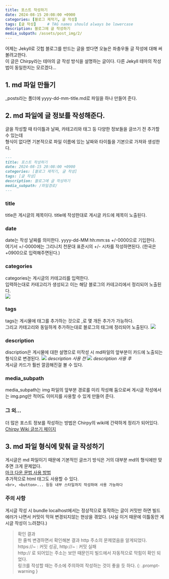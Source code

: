 ```yaml
---
title: 포스트 작성하기
date: 2024-08-15 20:08:00 +0900
categories: [블로그 제작기, 글 작성]
tags: [글 작성]     # TAG names should always be lowercase
description: 블로그에 글 작성하기
media_subpath: /assets/post_img/2/
---
```


어제는 Jekyll로 깃헙 블로그를 만드는 글을 썼다면 오늘은 좌충우돌 글 작성에 대해 써볼려고한다.   
이 글은 Chirpy라는 테마의 글 작성 방식을 설명하는 글이다. 다른 Jekyll 테마의 작성법이 동일한지는 모르겠다...   

## 1. md 파일 만들기
_posts라는 폴더에 yyyy-dd-mm-title.md로 파일을 하나 만들어 준다.    

## 2. md 파일에 글 정보를 작성해준다.
글을 작성할 때 타이틀과 날짜, 카테고리와 태그 등 다양한 정보들을 글쓰기 전 추가할 수 있는데   
형식이 없다면 기본적으로 파일 이름에 있는 날짜와 타이틀을 기본으로 가져와 생성한다.   
```markdown
---
title: 포스트 작성하기
date: 2024-08-15 20:08:00 +0900
categories: [블로그 제작기, 글 작성]
tags: [글 작성]
description: 블로그에 글 작성하기
media_subpath: /파일경로/
---
```
### title
title은 게시글의 제목이다. title에 작성한대로 게시글 카드에 제목이 노출된다.   
### date
date는 작성 날짜를 의미한다. yyyy-dd-MM hh:mm:ss +/-0000으로 기입한다.   
여기서 +/-0000에는 그리니치 천문대 표준시의 +/- 시차를 작성하면된다. (한국은 +0900으로 입력해주면된다.)   
### categories
categories는 게시글의 카테고리를 입력한다.   
입력하는대로 카테고리가 생성되고 이는 해당 블로그의 카테고리에서 정리되어 노출된다.   
![](img1.png)
### tags
tags는 게시물에 태그를 추가하는 것으로 ,로 몇 개든 추가가 가능하다.   
그리고 카테고리와 동일하게 추가하는대로 블로그의 태그에 정리되어 노출된다.
![](img2.png)
### description
discription은 게시물에 대한 설명으로 미작성 시 md파일의 앞부분이 카드에 노출되는 형식으로 변경된다.
![](img3_before.png)
_description 사용 전_
![](img3_after.png)
_description 사용 후_   
게시글 카드가 훨씬 깔끔해진걸 볼 수 있다.   
### media_subpath
media_subpath는 img 파일의 앞부분 경로를 미리 작성해 둠으로써 게시글 작성에서는 img.png만 적어도 이미지를 사용할 수 있게 만들어 준다.   
### 그 외...
더 많은 포스트 정보를 작성하는 방법은 Chirpy의 wiki에 간략하게 정리가 되어있다.
[Chirpy Wiki 글쓰기 페이지](https://chirpy.cotes.page/posts/write-a-new-post/)   

## 3. md 파일 형식에 맞춰 글 작성하기
게시글은 md 파일이기 때문에 기본적인 글쓰기 방식은 거의 대부분 md의 형식에만 맞추면 크게 문제없다.   
[마크 다운 문법 사용 방법](https://gist.github.com/ihoneymon/652be052a0727ad59601)   
추가적으로 html 태그도 사용할 수 있다.   
`<br>, <button>... 등등 내부 스타일까지 작성하여 사용 가능하다`   

### 주의 사항   
게시글 작성 시 bundle localhost에서는 정상적으로 동작하는 글이 커밋만 하면 빌드 에러가 나면서 커밋이 막혀 변경되지않는 현상을 겪었다. (사실 이거 때문에 이틀동안 게시글 작성이 느려졌다.)   
> 확인 결과   
> 한 줄씩 변경하면서 확인해본 결과 http 주소의 문제였음을 알게되었다.  
> https://~ : 커밋 성공, http://~ : 커밋 실패  
> http:// 로 되어있는 주소는 보안 때문인지 빌드에서 자동적으로 막힘이 확인 되었다.   
> 링크를 작성할 때는 주소에 주의하여 작성하는 것이 좋을 듯 하다.
{: .prompt-warning }


